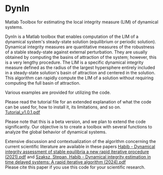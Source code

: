 # DynIn
Matlab Toolbox for estimating the local integrity measure (LIM) of dynamical systems.

DynIn is a Matlab toolbox that enables computation of the LIM of a dynamical system's steady-state solution (equilibrium or periodic solution). 
Dynamical integrity measures are quantitative measures of the robustness of a stable steady-state against external perturbation. They are usually obtained by computing the basins of attraction of the system; however, this is a very lengthy procedure.
The LIM is a specific dynamical integrity measure defined as the radius of the largest hypersphere entirely included in a steady-state solution's basin of attraction and centered in the solution.
This algorithm can rapidly compute the LIM of a solution without requiring computing the full basin of attraction.

Various examples are provided for utilizing the code.

Please read the tutorial file for an extended explanation of what the code can be used for, how to install it, its limitations, and so on.  
[Tutorial_v1.0.1.pdf](https://github.com/GiuseppeHabib/DynIn/files/10426931/Tutorial_v1.0.1.pdf)

Please note that this is a beta version, and we plan to extend the code significantly. Our objective is to create a toolbox with several functions to analyze the global behavior of dynamical systems.

Extensive discussion and contextualization of the algorithm concerning the current scientific literature are available in these papers
[Habib - Dynamical integrity assessment of stable equilibria a new rapid iterative procedure (2021).pdf](https://github.com/GiuseppeHabib/DynIn/files/10426939/ND.-.Dynamical.integrity.assessment.of.stable.equilibria.a.new.rapid.iterative.procedure.2021.pdf) and [Szaksz, Stepan, Habib - Dynamical integrity estimation in time delayed systems: A rapid iterative algorithm (2024).pdf](https://doi.org/10.1016/j.jsv.2023.118045)  
Please cite this paper if you use this code for your scientific research.
